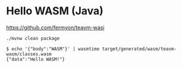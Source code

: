 # Hello WASM (Java)

https://github.com/fermyon/teavm-wasi

```
./mvnw clean package
```

```
$ echo '{"body":"WASM"}' | wasmtime target/generated/wasm/teavm-wasm/classes.wasm
{"data":"Hello WASM!"}
```